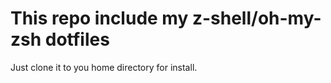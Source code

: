 # This repo include my z-shell/oh-my-zsh dotfiles

Just clone it to you home directory for install.
